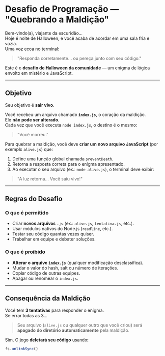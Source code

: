 # Desafio de Programação — "Quebrando a Maldição" 

Bem-vindo(a), viajante da escuridão...  
Hoje é noite de Halloween, e você acaba de acordar em uma sala fria e vazia.  
Uma voz ecoa no terminal:

> "Responda corretamente... ou pereça junto com seu código."

Este é o **desafio de Halloween da comunidade** — um enigma de lógica envolto em mistério e JavaScript.

---

## Objetivo

Seu objetivo é **sair vivo**.

Você recebeu um arquivo chamado **`index.js`**, o coração da maldição.  
Ele **não pode ser alterado**.  
Cada vez que você executa `node index.js`, o destino é o mesmo:

> "Você morreu."

Para quebrar a maldição, você deve **criar um novo arquivo JavaScript** (por exemplo `alive.js`) que:

1. Define uma função global chamada `preventDeath`.
2. Retorna a resposta correta para o enigma apresentado.
3. Ao executar o seu arquivo (ex.: `node alive.js`), o terminal deve exibir:

> "A luz retorna... Você saiu vivo!"

---

## Regras do Desafio

### O que é permitido
- Criar **novos arquivos** `.js` (ex.: `alive.js`, `tentativa.js`, etc.).
- Usar módulos nativos do Node.js (`readline`, etc.).
- Testar seu código quantas vezes quiser.
- Trabalhar em equipe e debater soluções.

### O que é proibido
- **Alterar o arquivo `index.js`** (qualquer modificação desclassifica).
- Mudar o valor do hash, salt ou número de iterações.
- Copiar código de outras equipes.
- Apagar ou renomear o `index.js`.

---

## Consequência da Maldição

Você tem **3 tentativas** para responder o enigma.  
Se errar todas as 3...

> Seu arquivo (`alive.js` ou qualquer outro que você criou) será **apagado do diretório automaticamente** pela maldição.

Sim. O jogo **deletará seu código** usando:
```js
fs.unlinkSync()
